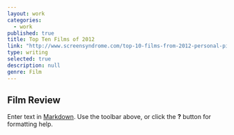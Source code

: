 ```yaml
---
layout: work
categories: 
  - work
published: true
title: Top Ten Films of 2012
link: "http://www.screensyndrome.com/top-10-films-from-2012-personal-picks/"
type: writing
selected: true
description: null
genre: Film
---
```


## Film Review

Enter text in [Markdown](http://daringfireball.net/projects/markdown/). Use the toolbar above, or click the **?** button for formatting help.